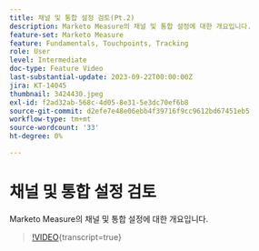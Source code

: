 ```yaml
---
title: 채널 및 통합 설정 검토(Pt.2)
description: Marketo Measure의 채널 및 통합 설정에 대한 개요입니다.
feature-set: Marketo Measure
feature: Fundamentals, Touchpoints, Tracking
role: User
level: Intermediate
doc-type: Feature Video
last-substantial-update: 2023-09-22T00:00:00Z
jira: KT-14045
thumbnail: 3424430.jpeg
exl-id: f2ad32ab-568c-4d05-8e31-5e3dc70ef6b8
source-git-commit: d2efe7e48e06ebb4f39716f9cc9612bd67451eb5
workflow-type: tm+mt
source-wordcount: '33'
ht-degree: 0%

---
```


# 채널 및 통합 설정 검토

Marketo Measure의 채널 및 통합 설정에 대한 개요입니다.

>[!VIDEO](https://video.tv.adobe.com/v/3452378/?learn=on&captions=kor){transcript=true}
